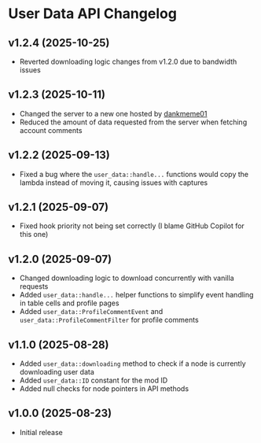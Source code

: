 # User Data API Changelog
## v1.2.4 (2025-10-25)
- Reverted downloading logic changes from v1.2.0 due to bandwidth issues

## v1.2.3 (2025-10-11)
- Changed the server to a new one hosted by [dankmeme01](user:9735891)
- Reduced the amount of data requested from the server when fetching account comments

## v1.2.2 (2025-09-13)
- Fixed a bug where the `user_data::handle...` functions would copy the lambda instead of moving it, causing issues with captures

## v1.2.1 (2025-09-07)
- Fixed hook priority not being set correctly (I blame GitHub Copilot for this one)

## v1.2.0 (2025-09-07)
- Changed downloading logic to download concurrently with vanilla requests
- Added `user_data::handle...` helper functions to simplify event handling in table cells and profile pages
- Added `user_data::ProfileCommentEvent` and `user_data::ProfileCommentFilter` for profile comments

## v1.1.0 (2025-08-28)
- Added `user_data::downloading` method to check if a node is currently downloading user data
- Added `user_data::ID` constant for the mod ID
- Added null checks for node pointers in API methods

## v1.0.0 (2025-08-23)
- Initial release
